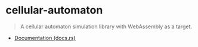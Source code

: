 # cellular-automaton

> A cellular automaton simulation library with WebAssembly as a target.

-   [Documentation (docs.rs)](https://docs.rs/cellular-automaton)
